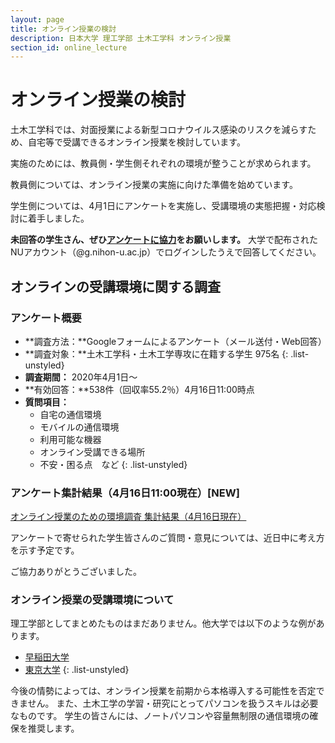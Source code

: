 ```yaml
---
layout: page
title: オンライン授業の検討
description: 日本大学 理工学部 土木工学科 オンライン授業
section_id: online_lecture
---
```


# オンライン授業の検討

土木工学科では、対面授業による新型コロナウイルス感染のリスクを減らすため、自宅等で受講できるオンライン授業を検討しています。

実施のためには、教員側・学生側それぞれの環境が整うことが求められます。

教員側については、オンライン授業の実施に向けた準備を始めています。

学生側については、4月1日にアンケートを実施し、受講環境の実態把握・対応検討に着手しました。

**未回答の学生さん、ぜひ[アンケートに協力](https://forms.gle/o6hnYrqbjAdH5zUn6)をお願いします。**
大学で配布されたNUアカウント（@g.nihon-u.ac.jp）でログインしたうえで回答してください。



## オンラインの受講環境に関する調査

### アンケート概要
* **調査方法：**Googleフォームによるアンケート（メール送付・Web回答）
* **調査対象：**土木工学科・土木工学専攻に在籍する学生 975名
  {: .list-unstyled}
* **調査期間：** 2020年4月1日〜
* **有効回答：**538件（回収率55.2％）4月16日11:00時点
* **質問項目：**
  * 自宅の通信環境
  * モバイルの通信環境
  * 利用可能な機器
  * オンライン受講できる場所
  * 不安・困る点　など
{: .list-unstyled}

### **アンケート集計結果（4月16日11:00現在）[NEW]**

[オンライン授業のための環境調査 集計結果（4月16日現在）](images/fy2020/online_enq_report202004161100.pdf)

アンケートで寄せられた学生皆さんのご質問・意見については、近日中に考え方を示す予定です。

ご協力ありがとうございました。

### オンライン授業の受講環境について

理工学部としてまとめたものはまだありません。他大学では以下のような例があります。

* [早稲田大学][waseda]
* [東京大学][tokyo-u]
{: .list-unstyled}

今後の情勢によっては、オンライン授業を前期から本格導入する可能性を否定できません。
また、土木工学の学習・研究にとってパソコンを扱うスキルは必要なものです。
学生の皆さんには、ノートパソコンや容量無制限の通信環境の確保を推奨します。


[waseda]: http://www.waseda.jp/navi/wsdmoodle/doc/wm-1ststep-st_j.pdf
[tokyo-u]: https://utelecon.github.io/oc/#オンライン授業って
